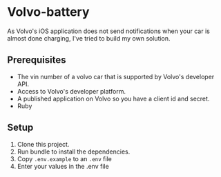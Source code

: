 # Volvo-battery

As Volvo's iOS application does not send notifications when your car is almost
done charging, I've tried to build my own solution.

## Prerequisites

- The vin number of a volvo car that is supported by Volvo's developer API.
- Access to Volvo's developer platform.
- A published application on Volvo so you have a client id and secret.
- Ruby

## Setup

1. Clone this project.
1. Run bundle to install the dependencies.
1. Copy `.env.example` to an `.env` file
1. Enter your values in the .env file
